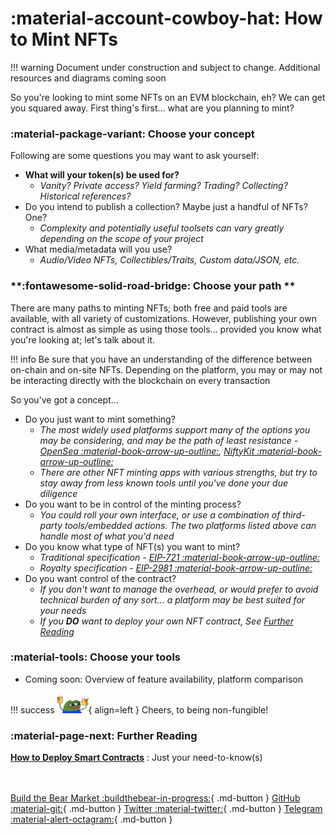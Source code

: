 # **:material-account-cowboy-hat: How to Mint NFTs**
!!! warning
    Document under construction and subject to change. Additional resources and diagrams coming soon

So you're looking to mint some NFTs on an EVM blockchain, eh? We can get you squared away. First thing's first... what are you planning to mint?

### **:material-package-variant: Choose your concept**

Following are some questions you may want to ask yourself:

- **What will your token(s) be used for?**
    * _Vanity? Private access? Yield farming? Trading? Collecting? Historical references?_
- Do you intend to publish a collection? Maybe just a handful of NFTs? One?
    * _Complexity and potentially useful toolsets can vary greatly depending on the scope of your project_
- What media/metadata will you use?
    * _Audio/Video NFTs, Collectibles/Traits, Custom data/JSON, etc._

### **:fontawesome-solid-road-bridge: Choose your path **

There are many paths to minting NFTs; both free and paid tools are available, with all variety of customizations.
However, publishing your own contract is almost as simple as using those tools... provided you know what you're looking at; let's talk about it.

!!! info
    Be sure that you have an understanding of the difference between on-chain and on-site NFTs. Depending on the platform, you may or may not be interacting directly with the blockchain on every transaction

So you've got a concept...

- Do you just want to mint something?
    * _The most widely used platforms support many of the options you may be considering, and may be the path of least resistance - [OpenSea :material-book-arrow-up-outline:](https://opensea.io/), [NiftyKit :material-book-arrow-up-outline:](https://niftykit.com/)_
    * _There are other NFT minting apps with various strengths, but try to stay away from less known tools until you've done your due diligence_
- Do you want to be in control of the minting process?
    * _You could roll your own interface, or use a combination of third-party tools/embedded actions. The two platforms listed above can handle most of what you'd need_   
- Do you know what type of NFT(s) you want to mint?
    * _Traditional specification - [EIP-721 :material-book-arrow-up-outline:](https://eips.ethereum.org/EIPS/eip-721)_
    * _Royalty specification - [EIP-2981 :material-book-arrow-up-outline:](https://eips.ethereum.org/EIPS/eip-2981)_
- Do you want control of the contract?
    * _If you don't want to manage the overhead, or would prefer to avoid technical burden of any sort... a platform may be best suited for your needs_
    * _If you **DO** want to deploy your own NFT contract, See [Further Reading](#further-reading)_

### **:material-tools: Choose your tools**
- Coming soon: Overview of feature availability, platform comparison

!!! success
    ![Cheers!](../extra/img/cheers.png){ align=left } Cheers, to being non-fungible!

### **:material-page-next: Further Reading**

**[How to Deploy Smart Contracts](/docs/deploying)** : Just your need-to-know(s)

<br></br>
[Build the Bear Market :buildthebear-in-progress:](https://www.buildthebear.market){ .md-button }
[GitHub :material-git:](https://github.com/Build-the-Bear){ .md-button }
[Twitter :material-twitter:](https://twitter.com/BuildingtheBear){ .md-button }
[Telegram :material-alert-octagram:](https://www.t.me/BuildtheBear){ .md-button }
